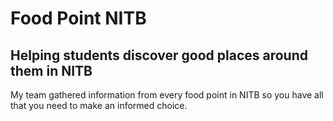 # Food Point NITB
## Helping students discover good places around them in NITB

My team gathered information from every food point in NITB so you have all that you need to make an informed choice.
